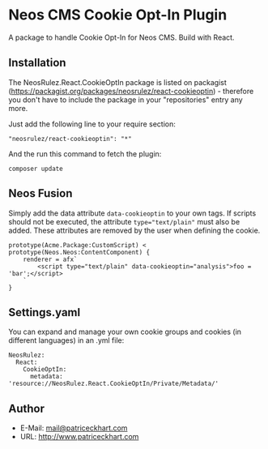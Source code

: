 # Neos CMS Cookie Opt-In Plugin

A package to handle Cookie Opt-In for Neos CMS. Build with React.

## Installation

The NeosRulez.React.CookieOptIn package is listed on packagist (https://packagist.org/packages/neosrulez/react-cookieoptin) - therefore you don't have to include the package in your "repositories" entry any more.

Just add the following line to your require section:

```
"neosrulez/react-cookieoptin": "*"
```

And the run this command to fetch the plugin:

```
composer update
```


## Neos Fusion

Simply add the data attribute `data-cookieoptin` to your own tags. 
If scripts should not be executed, the attribute `type="text/plain"` must also be added. These attributes are removed by the user when defining the cookie.

```
prototype(Acme.Package:CustomScript) < prototype(Neos.Neos:ContentComponent) {
    renderer = afx`
        <script type="text/plain" data-cookieoptin="analysis">foo = 'bar';</script>
    `
}
```

## Settings.yaml

You can expand and manage your own cookie groups and cookies (in different languages) in an .yml file:

```
NeosRulez:
  React:
    CookieOptIn:
      metadata: 'resource://NeosRulez.React.CookieOptIn/Private/Metadata/'
```

## Author

* E-Mail: mail@patriceckhart.com 
* URL: http://www.patriceckhart.com 
